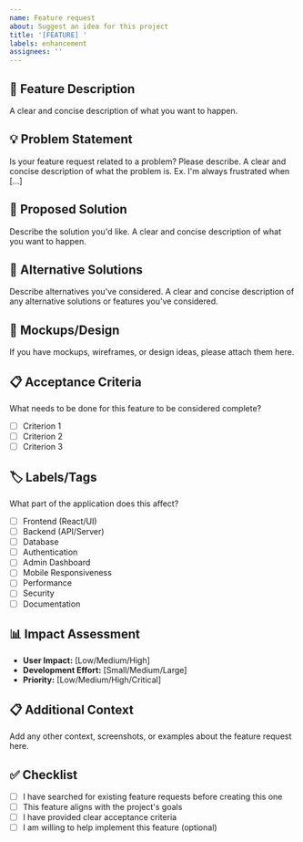 ```yaml
---
name: Feature request
about: Suggest an idea for this project
title: '[FEATURE] '
labels: enhancement
assignees: ''
---
```


## 🚀 Feature Description
A clear and concise description of what you want to happen.

## 💡 Problem Statement
Is your feature request related to a problem? Please describe.
A clear and concise description of what the problem is. Ex. I'm always frustrated when [...]

## 🎯 Proposed Solution
Describe the solution you'd like.
A clear and concise description of what you want to happen.

## 🔄 Alternative Solutions
Describe alternatives you've considered.
A clear and concise description of any alternative solutions or features you've considered.

## 🎨 Mockups/Design
If you have mockups, wireframes, or design ideas, please attach them here.

## 📋 Acceptance Criteria
What needs to be done for this feature to be considered complete?
- [ ] Criterion 1
- [ ] Criterion 2
- [ ] Criterion 3

## 🏷️ Labels/Tags
What part of the application does this affect?
- [ ] Frontend (React/UI)
- [ ] Backend (API/Server)
- [ ] Database
- [ ] Authentication
- [ ] Admin Dashboard
- [ ] Mobile Responsiveness
- [ ] Performance
- [ ] Security
- [ ] Documentation

## 📊 Impact Assessment
- **User Impact:** [Low/Medium/High]
- **Development Effort:** [Small/Medium/Large]
- **Priority:** [Low/Medium/High/Critical]

## 📋 Additional Context
Add any other context, screenshots, or examples about the feature request here.

## ✅ Checklist
- [ ] I have searched for existing feature requests before creating this one
- [ ] This feature aligns with the project's goals
- [ ] I have provided clear acceptance criteria
- [ ] I am willing to help implement this feature (optional)
